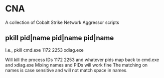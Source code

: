 # CNA
A collection of Cobalt Strike Network Aggressor scripts

## pkill pid|name pid|name pid|name
I.e., pkill cmd.exe 1172 2253 xdiag.exe

Will kill the process IDs 1172 2253 and whatever pids map back to cmd.exe and xdiag.exe
Mixing names and PIDs will work fine
The matching on names is case sensitive and will not match space in names.

